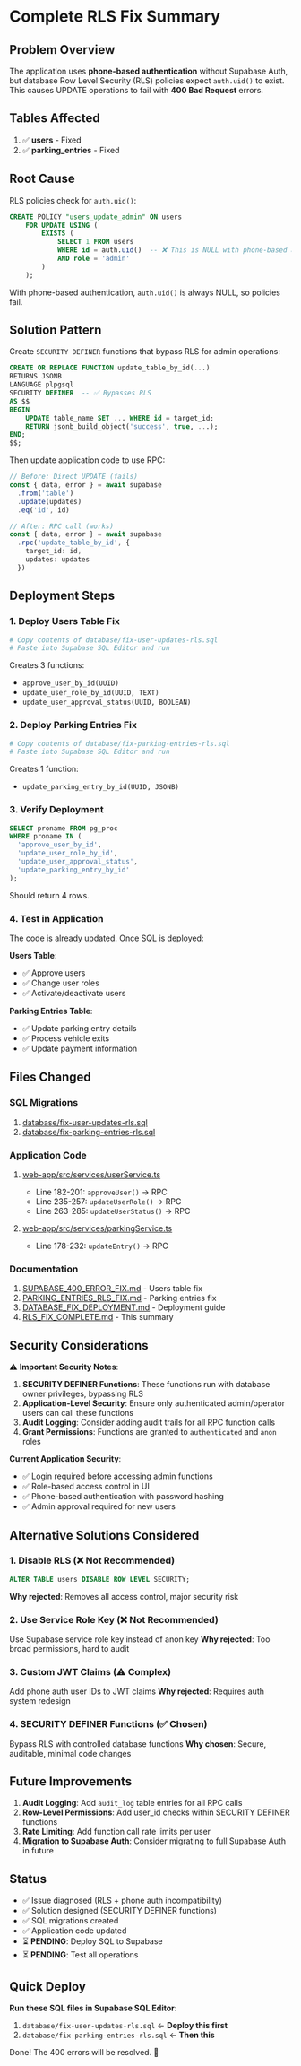 # Complete RLS Fix Summary

## Problem Overview

The application uses **phone-based authentication** without Supabase Auth, but database Row Level Security (RLS) policies expect `auth.uid()` to exist. This causes UPDATE operations to fail with **400 Bad Request** errors.

## Tables Affected

1. ✅ **users** - Fixed
2. ✅ **parking_entries** - Fixed

## Root Cause

RLS policies check for `auth.uid()`:
```sql
CREATE POLICY "users_update_admin" ON users
    FOR UPDATE USING (
        EXISTS (
            SELECT 1 FROM users
            WHERE id = auth.uid()  -- ❌ This is NULL with phone-based auth
            AND role = 'admin'
        )
    );
```

With phone-based authentication, `auth.uid()` is always NULL, so policies fail.

## Solution Pattern

Create `SECURITY DEFINER` functions that bypass RLS for admin operations:

```sql
CREATE OR REPLACE FUNCTION update_table_by_id(...)
RETURNS JSONB
LANGUAGE plpgsql
SECURITY DEFINER  -- ✅ Bypasses RLS
AS $$
BEGIN
    UPDATE table_name SET ... WHERE id = target_id;
    RETURN jsonb_build_object('success', true, ...);
END;
$$;
```

Then update application code to use RPC:

```typescript
// Before: Direct UPDATE (fails)
const { data, error } = await supabase
  .from('table')
  .update(updates)
  .eq('id', id)

// After: RPC call (works)
const { data, error } = await supabase
  .rpc('update_table_by_id', {
    target_id: id,
    updates: updates
  })
```

## Deployment Steps

### 1. Deploy Users Table Fix

```bash
# Copy contents of database/fix-user-updates-rls.sql
# Paste into Supabase SQL Editor and run
```

Creates 3 functions:
- `approve_user_by_id(UUID)`
- `update_user_role_by_id(UUID, TEXT)`
- `update_user_approval_status(UUID, BOOLEAN)`

### 2. Deploy Parking Entries Fix

```bash
# Copy contents of database/fix-parking-entries-rls.sql
# Paste into Supabase SQL Editor and run
```

Creates 1 function:
- `update_parking_entry_by_id(UUID, JSONB)`

### 3. Verify Deployment

```sql
SELECT proname FROM pg_proc
WHERE proname IN (
  'approve_user_by_id',
  'update_user_role_by_id',
  'update_user_approval_status',
  'update_parking_entry_by_id'
);
```

Should return 4 rows.

### 4. Test in Application

The code is already updated. Once SQL is deployed:

**Users Table**:
- ✅ Approve users
- ✅ Change user roles
- ✅ Activate/deactivate users

**Parking Entries Table**:
- ✅ Update parking entry details
- ✅ Process vehicle exits
- ✅ Update payment information

## Files Changed

### SQL Migrations
1. [database/fix-user-updates-rls.sql](database/fix-user-updates-rls.sql)
2. [database/fix-parking-entries-rls.sql](database/fix-parking-entries-rls.sql)

### Application Code
1. [web-app/src/services/userService.ts](web-app/src/services/userService.ts)
   - Line 182-201: `approveUser()` → RPC
   - Line 235-257: `updateUserRole()` → RPC
   - Line 263-285: `updateUserStatus()` → RPC

2. [web-app/src/services/parkingService.ts](web-app/src/services/parkingService.ts)
   - Line 178-232: `updateEntry()` → RPC

### Documentation
1. [SUPABASE_400_ERROR_FIX.md](SUPABASE_400_ERROR_FIX.md) - Users table fix
2. [PARKING_ENTRIES_RLS_FIX.md](PARKING_ENTRIES_RLS_FIX.md) - Parking entries fix
3. [DATABASE_FIX_DEPLOYMENT.md](DATABASE_FIX_DEPLOYMENT.md) - Deployment guide
4. [RLS_FIX_COMPLETE.md](RLS_FIX_COMPLETE.md) - This summary

## Security Considerations

⚠️ **Important Security Notes**:

1. **SECURITY DEFINER Functions**: These functions run with database owner privileges, bypassing RLS
2. **Application-Level Security**: Ensure only authenticated admin/operator users can call these functions
3. **Audit Logging**: Consider adding audit trails for all RPC function calls
4. **Grant Permissions**: Functions are granted to `authenticated` and `anon` roles

**Current Application Security**:
- ✅ Login required before accessing admin functions
- ✅ Role-based access control in UI
- ✅ Phone-based authentication with password hashing
- ✅ Admin approval required for new users

## Alternative Solutions Considered

### 1. Disable RLS (❌ Not Recommended)
```sql
ALTER TABLE users DISABLE ROW LEVEL SECURITY;
```
**Why rejected**: Removes all access control, major security risk

### 2. Use Service Role Key (❌ Not Recommended)
Use Supabase service role key instead of anon key
**Why rejected**: Too broad permissions, hard to audit

### 3. Custom JWT Claims (⚠️ Complex)
Add phone auth user IDs to JWT claims
**Why rejected**: Requires auth system redesign

### 4. SECURITY DEFINER Functions (✅ Chosen)
Bypass RLS with controlled database functions
**Why chosen**: Secure, auditable, minimal code changes

## Future Improvements

1. **Audit Logging**: Add `audit_log` table entries for all RPC calls
2. **Row-Level Permissions**: Add user_id checks within SECURITY DEFINER functions
3. **Rate Limiting**: Add function call rate limits per user
4. **Migration to Supabase Auth**: Consider migrating to full Supabase Auth in future

## Status

- ✅ Issue diagnosed (RLS + phone auth incompatibility)
- ✅ Solution designed (SECURITY DEFINER functions)
- ✅ SQL migrations created
- ✅ Application code updated
- ⏳ **PENDING**: Deploy SQL to Supabase
- ⏳ **PENDING**: Test all operations

## Quick Deploy

**Run these SQL files in Supabase SQL Editor**:

1. `database/fix-user-updates-rls.sql` ← **Deploy this first**
2. `database/fix-parking-entries-rls.sql` ← **Then this**

Done! The 400 errors will be resolved. 🎉
